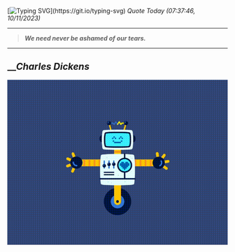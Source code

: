 [![Typing SVG](https://readme-typing-svg.herokuapp.com?font=Press+Start+2P&color=C2F784&size=35&width=900&height=100&lines=Hello+World%2C+I'm+Hung+!)](https://git.io/typing-svg) 
_Quote Today (07:37:46, 10/11/2023)_
___
>**_We need never be ashamed of our tears._**
___

## __**_Charles Dickens_**

![RobotDance](src/assets/images/robot-dancing-dribble.gif?style=center)
